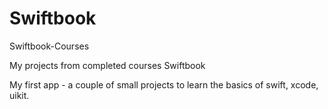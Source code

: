 # Swiftbook

Swiftbook-Courses

My projects from completed courses Swiftbook

My first app - a couple of small projects to learn the basics of swift, xcode, uikit.

